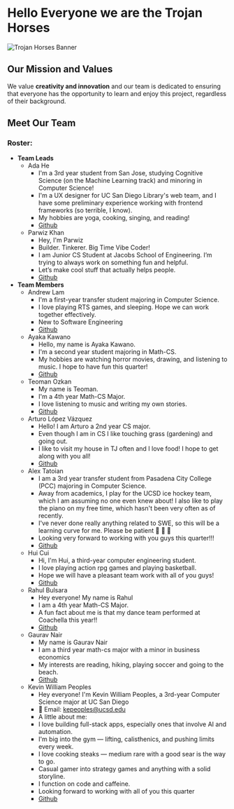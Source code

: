 
# **Hello Everyone we are the Trojan Horses**

![Trojan Horses Banner](https://github.com/user-attachments/assets/90664302-42ef-4928-97c9-302b67a001d6)

## **Our Mission and Values**
We value **creativity and innovation** and our team is dedicated to ensuring that everyone has the opportunity to learn and enjoy this project, regardless of their background.
## **Meet Our Team**


### Roster:
- **Team Leads**
  - Ada He
    -   I'm a 3rd year student from San Jose, studying Cognitive Science (on the Machine Learning track) and minoring in Computer Science!
    -   I'm a UX designer for UC San Diego Library's web team, and I have some preliminary experience working with frontend frameworks (so terrible, I know).
    -   My hobbies are yoga, cooking, singing, and reading!
    -   [Github](https://github.com/adahe8)
  - Parwiz Khan
    -   Hey, I'm Parwiz
    -   Builder. Tinkerer. Big Time Vibe Coder!
    -   I am Junior CS Student at Jacobs School of Engineering. I’m trying to always work on something fun and helpful.
    - Let’s make cool stuff that actually helps people.
    - [Github](https://github.com/parrwiz) 
- **Team Members**
  - Andrew Lam
    -   I'm a first-year transfer student majoring in Computer Science.
    -   I love playing RTS games, and sleeping. Hope we can work together effectively.
    -   New to Software Engineering
    -   [Github](https://github.com/anl139)
  - Ayaka Kawano
    -   Hello, my name is Ayaka Kawano.
    -   I'm a second year student majoring in Math-CS.
    -   My hobbies are watching horror movies, drawing, and listening to music. I hope to have fun this quarter!
    - [Github](https://github.com/ayakak172)
  - Teoman Ozkan
    -   My name is Teoman.
    -   I'm a 4th year Math-CS Major.
    -   I love listening to music and writing my own stories.
    -   [Github](https://github.com/teopotter64)
  - Arturo López Vázquez
    -   Hello! I am Arturo a 2nd year CS major.
    -   Even though I am in CS I like touching grass (gardening) and going out.
    -   I like to visit my house in TJ often and I love food! I hope to get along with you all!
    -   [Github](https://github.com/Arblade555)
  - Alex Tatoian
    -   I am a 3rd year transfer student from Pasadena City College (PCC) majoring in Computer Science.
    -   Away from academics, I play for the UCSD ice hockey team, which I am assuming no one even knew about! I also like to play the piano on my free time, which hasn't been very often as of recently.
    -    I've never done really anything related to SWE, so this will be a learning curve for me. Please be patient 🙏 🙏 🙏
    -    Looking very forward to working with you guys this quarter!!!
    -   [Github](https://github.com/Gcat42)
  - Hui Cui
    -   Hi, I'm Hui, a third-year computer engineering student.
    -   I love playing action rpg games and playing basketball.
    -   Hope we will have a pleasant team work with all of you guys!
    -   [Github](https://github.com/Bathui)
  - Rahul Bulsara
    -   Hey everyone! My name is Rahul
    -   I am a 4th year Math-CS Major.
    -   A fun fact about me is that my dance team performed at Coachella this year!!
    -   [Github](https://github.com/rabulsara02)
  - Gaurav Nair
    -   My name is Gaurav Nair
    -   I am a third year math-cs major with a minor in business economics
    -   My interests are reading, hiking, playing soccer and going to the beach.
    -   [Github](https://github.com/gauravn17)
  - Kevin William Peoples
    -   Hey everyone! I'm Kevin William Peoples, a 3rd-year Computer Science major at UC San Diego
      -   📧 Email: kepeoples@ucsd.edu
    -   A little about me:
      -   I love building full-stack apps, especially ones that involve AI and automation.
      -   I'm big into the gym — lifting, calisthenics, and pushing limits every week.
      -   I love cooking steaks — medium rare with a good sear is the way to go.
      -   Casual gamer into strategy games and anything with a solid storyline.
      -   I function on code and caffeine.
      -   Looking forward to working with all of you this quarter
    -  [Github](https://github.com/kepeoples)    
